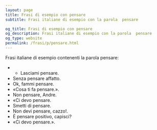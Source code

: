 ```yaml
---
layout: page
title: Frasi di esempio con pensare 
subtitle: Frasi italiane di esempio con la parola  pensare

og_title: Frasi di esempio con pensare 
og_description: Frasi italiane di esempio con la parola  pensare
og_type: website
permalink: /frasi/p/pensare.html
---
```


Frasi italiane di esempio contenenti la parola pensare:


- - Lasciami pensare.
- Senza pensare affatto.
- Ok, fammi pensare.
- «Cosa ti fa pensare.».
- Non pensare, Andre.
- «Ci devo pensare.
- Smetti di pensare.
- Non devi pensare, cazzo!.
- È pensare positivo, capisci?
- «Ci devo pensare.».
